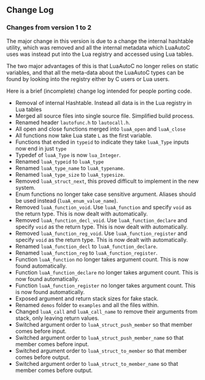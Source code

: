 Change Log
----------

### Changes from version 1 to 2

The major change in this version is due to a change the internal hashtable 
utility, which was removed and all the internal metadata which LuaAutoC uses 
was instead put into the Lua registry and accessed using Lua tables.

The two major advantages of this is that LuaAutoC no longer relies on
static variables, and that all the meta-data about the LuaAutoC types
can be found by looking into the registry either by C users or Lua users.

Here is a brief (incomplete) change log intended for people porting code.

* Removal of internal Hashtable. Instead all data is in the Lua registry in Lua tables
* Merged all source files into single source file. Simplified build process.
* Renamed header `lautofunc.h` to `lautocall.h`.
* All open and close functions merged into `luaA_open` and `luaA_close`
* All functions now take Lua state `L` as the first variable.
* Functions that ended in `typeid` to indicate they take `luaA_Type` inputs now end in just `type`
* Typedef of `luaA_Type` is now `lua_Integer`.
* Renamed `luaA_typeid` to `luaA_type`
* Renamed `luaA_type_name` to `luaA_typename`.
* Renamed `luaA_type_size` to `luaA_typesize`.
* Removed `luaA_struct_next`, this proved difficult to implement in the new system.
* Enum functions no longer take case sensitive argument. Aliases should be used instead (`luaA_enum_value_name`).
* Removed `luaA_function_void`. Use `luaA_function` and specify `void` as the return type. This is now dealt with automatically.
* Removed `luaA_function_decl_void`. Use `luaA_function_declare` and specify `void` as the return type. This is now dealt with automatically.
* Removed `luaA_function_reg_void`. Use `luaA_function_register` and specify `void` as the return type. This is now dealt with automatically.
* Renamed `luaA_function_decl` to `luaA_function_declare`.
* Renamed `luaA_function_reg` to `luaA_function_register`.
* Function `luaA_function` no longer takes argument count. This is now found automatically.  
* Function `luaA_function_declare` no longer takes argument count. This is now found automatically.  
* Function `luaA_function_register` no longer takes argument count. This is now found automatically.  
* Exposed argument and return stack sizes for fake stack.
* Renamed `demos` folder to `examples` and all the files within.
* Changed `luaA_call` and `luaA_call_name` to remove their arguments from stack, only leaving return values.
* Switched argument order to `luaA_struct_push_member` so that member comes before input.
* Switched argument order to `luaA_struct_push_member_name` so that member comes before input.
* Switched argument order to `luaA_struct_to_member` so that member comes before output.
* Switched argument order to `luaA_struct_to_member_name` so that member comes before output.

